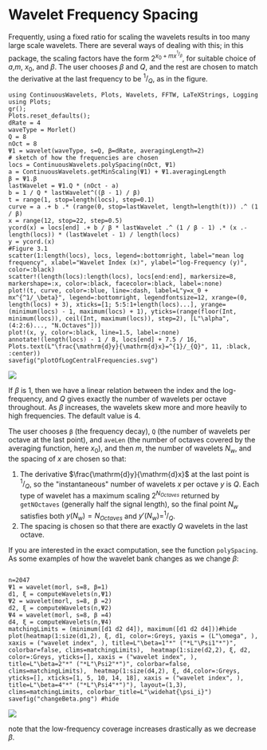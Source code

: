 # Wavelet Frequency Spacing

Frequently, using a fixed ratio for scaling the wavelets results in too many large scale wavelets.
There are several ways of dealing with this; in this package, the scaling factors have the form $2^{x_0 +mx^{^1/_\beta}}$, for suitable choice of $a$,$m$, $x_0$, and $\beta$.
The user chooses $\beta$ and $Q$, and the rest are chosen to match the derivative at the last frequency to be $^{1}/_{Q}$, as in the figure.

```@setup waves
using ContinuousWavelets, Plots, Wavelets, FFTW, LaTeXStrings, Logging
using Plots;
gr();
Plots.reset_defaults();
dRate = 4
waveType = Morlet()
Q = 8
nOct = 8
Ψ1 = wavelet(waveType, s=Q, β=dRate, averagingLength=2)
# sketch of how the frequencies are chosen
locs = ContinuousWavelets.polySpacing(nOct, Ψ1)
a = ContinuousWavelets.getMinScaling(Ψ1) + Ψ1.averagingLength
β = Ψ1.β
lastWavelet = Ψ1.Q * (nOct - a)
b = 1 / Q * lastWavelet^((β - 1) / β)
t = range(1, stop=length(locs), step=0.1)
curve = a .+ b .* (range(0, stop=lastWavelet, length=length(t))) .^ (1 / β)
x = range(12, stop=22, step=0.5)
ycord(x) = locs[end] .+ b / β * lastWavelet .^ (1 / β - 1) .* (x .- length(locs)) * (lastWavelet - 1) / length(locs)
y = ycord.(x)
#Figure 3.1
scatter(1:length(locs), locs, legend=:bottomright, label="mean log frequency", xlabel="Wavelet Index (x)", ylabel="log-Frequency (y)", color=:black)
scatter!(length(locs):length(locs), locs[end:end], markersize=8, markershape=:x, color=:black, facecolor=:black, label=:none)
plot!(t, curve, color=:blue, line=:dash, label=L"y=x_0 + mx^{^1/_\beta}", legend=:bottomright, legendfontsize=12, xrange=(0, length(locs) + 3), xticks=[1; 5:5:1+length(locs)...], yrange=(minimum(locs) - 1, maximum(locs) + 1), yticks=(range(floor(Int, minimum(locs)), ceil(Int, maximum(locs)), step=2), [L"\alpha", (4:2:6)..., "N.Octaves"]))
plot!(x, y, color=:black, line=1.5, label=:none)
annotate!(length(locs) - 1 / 8, locs[end] + 7.5 / 16, Plots.text(L"\frac{\mathrm{d}y}{\mathrm{d}x}=^{1}/_{Q}", 11, :black, :center))
savefig("plotOfLogCentralFrequencies.svg")
```

![](plotOfLogCentralFrequencies.svg)

If $\beta$ is 1, then we have a linear relation between the index and the log-frequency, and $Q$ gives exactly the number of wavelets per octave throughout.
As $\beta$ increases, the wavelets skew more and more heavily to high frequencies.
The default value is 4.

The user chooses `β` (the frequency decay), `Q` (the number of wavelets per octave at the last point), and `aveLen` (the number of octaves covered by the averaging function, here $x_0$), and then $m$, the number of wavelets $N_w$, and the spacing of $x$ are chosen so that:

1. The derivative $\frac{\mathrm{d}y}{\mathrm{d}x}$ at the last point is $^{1}/_{Q}$, so the "instantaneous" number of wavelets $x$ per octave $y$ is $Q$.
   Each type of wavelet has a maximum scaling $2^{N_{Octaves}}$ returned by `getNOctaves` (generally half the signal length), so the final point $N_w$ satisfies both $y(N_w) = N_{Octaves}$ and $y'(N_w)=^1/_Q$.
2. The spacing is chosen so that there are exactly $Q$ wavelets in the last octave.

If you are interested in the exact computation, see the function `polySpacing`.
As some examples of how the wavelet bank changes as we change $\beta$:

```@example waves

n=2047
Ψ1 = wavelet(morl, s=8, β=1)
d1, ξ = computeWavelets(n,Ψ1)
Ψ2 = wavelet(morl, s=8, β =2)
d2, ξ = computeWavelets(n,Ψ2)
Ψ4 = wavelet(morl, s=8, β =4)
d4, ξ = computeWavelets(n,Ψ4)
matchingLimits = (minimum([d1 d2 d4]), maximum([d1 d2 d4]))#hide
plot(heatmap(1:size(d1,2), ξ, d1, color=:Greys, yaxis = (L"\omega", ), xaxis = ("wavelet index", ), title=L"\beta=1"*" ("*L"\Psi1"*")", colorbar=false, clims=matchingLimits),  heatmap(1:size(d2,2), ξ, d2, color=:Greys, yticks=[], xaxis = ("wavelet index", ), title=L"\beta=2"*" ("*L"\Psi2"*")", colorbar=false, clims=matchingLimits),  heatmap(1:size(d4,2), ξ, d4,color=:Greys, yticks=[], xticks=[1, 5, 10, 14, 18], xaxis = ("wavelet index", ), title=L"\beta=4"*" ("*L"\Psi4"*")"), layout=(1,3), clims=matchingLimits, colorbar_title=L"\widehat{\psi_i}")
savefig("changeBeta.png") #hide
```

![](changeBeta.png)

note that the low-frequency coverage increases drastically as we decrease
$\beta$.
